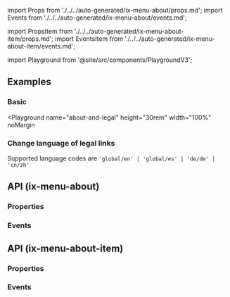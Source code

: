 import Props from './../../auto-generated/ix-menu-about/props.md';
import Events from './../../auto-generated/ix-menu-about/events.md';

import PropsItem from './../../auto-generated/ix-menu-about-item/props.md';
import EventsItem from './../../auto-generated/ix-menu-about-item/events.md';

import Playground from '@site/src/components/PlaygroundV3';

## Examples

### Basic

<Playground
  name="about-and-legal" 
  height="30rem" 
  width="100%" 
  noMargin 
  >
</Playground>

### Change language of legal links

Supported language codes are `'global/en' | 'global/es' | 'de/de' | 'cn/zh'`

## API (ix-menu-about)

### Properties

<Props />

### Events

<Events />

## API (ix-menu-about-item)

### Properties

<PropsItem />

### Events

<EventsItem />
